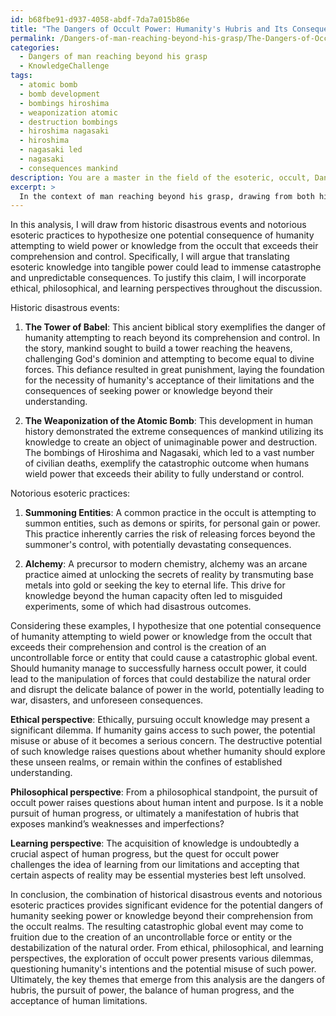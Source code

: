 ```yaml
---
id: b68fbe91-d937-4058-abdf-7da7a015b86e
title: "The Dangers of Occult Power: Humanity's Hubris and Its Consequences"
permalink: /Dangers-of-man-reaching-beyond-his-grasp/The-Dangers-of-Occult-Power-Humanitys-Hubris-and-Its-Consequences/
categories:
  - Dangers of man reaching beyond his grasp
  - KnowledgeChallenge
tags:
  - atomic bomb
  - bomb development
  - bombings hiroshima
  - weaponization atomic
  - destruction bombings
  - hiroshima nagasaki
  - hiroshima
  - nagasaki led
  - nagasaki
  - consequences mankind
description: You are a master in the field of the esoteric, occult, Dangers of man reaching beyond his grasp and Education. You are a writer of tests, challenges, books and deep knowledge on Dangers of man reaching beyond his grasp for initiates and students to gain deep insights and understanding from. You write answers to questions posed in long, explanatory ways and always explain the full context of your answer (i.e., related concepts, formulas, examples, or history), as well as the step-by-step thinking process you take to answer the challenges. Be rigorous and thorough, and summarize the key themes, ideas, and conclusions at the end.
excerpt: > 
  In the context of man reaching beyond his grasp, drawing from both historic disastrous events and notorious esoteric practices, hypothesize one potential consequence of humanity attempting to wield power or knowledge from the occult that exceeds their comprehension and control, while incorporating ethical, philosophical, and learning perspectives to substantiate your claim.
---
```

In this analysis, I will draw from historic disastrous events and notorious esoteric practices to hypothesize one potential consequence of humanity attempting to wield power or knowledge from the occult that exceeds their comprehension and control. Specifically, I will argue that translating esoteric knowledge into tangible power could lead to immense catastrophe and unpredictable consequences. To justify this claim, I will incorporate ethical, philosophical, and learning perspectives throughout the discussion. 

Historic disastrous events:

1. **The Tower of Babel**: This ancient biblical story exemplifies the danger of humanity attempting to reach beyond its comprehension and control. In the story, mankind sought to build a tower reaching the heavens, challenging God's dominion and attempting to become equal to divine forces. This defiance resulted in great punishment, laying the foundation for the necessity of humanity's acceptance of their limitations and the consequences of seeking power or knowledge beyond their understanding.

2. **The Weaponization of the Atomic Bomb**: This development in human history demonstrated the extreme consequences of mankind utilizing its knowledge to create an object of unimaginable power and destruction. The bombings of Hiroshima and Nagasaki, which led to a vast number of civilian deaths, exemplify the catastrophic outcome when humans wield power that exceeds their ability to fully understand or control.

Notorious esoteric practices:

1. **Summoning Entities**: A common practice in the occult is attempting to summon entities, such as demons or spirits, for personal gain or power. This practice inherently carries the risk of releasing forces beyond the summoner's control, with potentially devastating consequences.

2. **Alchemy**: A precursor to modern chemistry, alchemy was an arcane practice aimed at unlocking the secrets of reality by transmuting base metals into gold or seeking the key to eternal life. This drive for knowledge beyond the human capacity often led to misguided experiments, some of which had disastrous outcomes.

Considering these examples, I hypothesize that one potential consequence of humanity attempting to wield power or knowledge from the occult that exceeds their comprehension and control is the creation of an uncontrollable force or entity that could cause a catastrophic global event. Should humanity manage to successfully harness occult power, it could lead to the manipulation of forces that could destabilize the natural order and disrupt the delicate balance of power in the world, potentially leading to war, disasters, and unforeseen consequences.

**Ethical perspective**: Ethically, pursuing occult knowledge may present a significant dilemma. If humanity gains access to such power, the potential misuse or abuse of it becomes a serious concern. The destructive potential of such knowledge raises questions about whether humanity should explore these unseen realms, or remain within the confines of established understanding.

**Philosophical perspective**: From a philosophical standpoint, the pursuit of occult power raises questions about human intent and purpose. Is it a noble pursuit of human progress, or ultimately a manifestation of hubris that exposes mankind’s weaknesses and imperfections?

**Learning perspective**: The acquisition of knowledge is undoubtedly a crucial aspect of human progress, but the quest for occult power challenges the idea of learning from our limitations and accepting that certain aspects of reality may be essential mysteries best left unsolved.

In conclusion, the combination of historical disastrous events and notorious esoteric practices provides significant evidence for the potential dangers of humanity seeking power or knowledge beyond their comprehension from the occult realms. The resulting catastrophic global event may come to fruition due to the creation of an uncontrollable force or entity or the destabilization of the natural order. From ethical, philosophical, and learning perspectives, the exploration of occult power presents various dilemmas, questioning humanity's intentions and the potential misuse of such power. Ultimately, the key themes that emerge from this analysis are the dangers of hubris, the pursuit of power, the balance of human progress, and the acceptance of human limitations.
